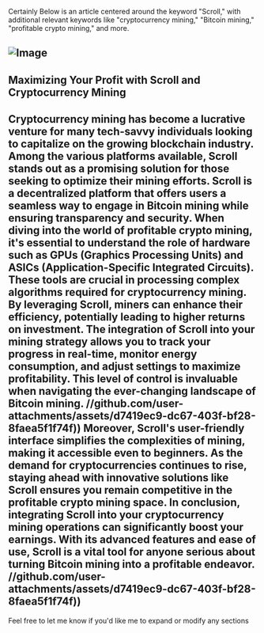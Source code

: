 Certainly Below is an article centered around the keyword "Scroll," with additional relevant keywords like "cryptocurrency mining," "Bitcoin mining," "profitable crypto mining," and more.

![Image](https://github.com/user-attachments/assets/d7419ec9-dc67-403f-bf28-8faea5f1f74f)
---
## Maximizing Your Profit with Scroll and Cryptocurrency Mining
Cryptocurrency mining has become a lucrative venture for many tech-savvy individuals looking to capitalize on the growing blockchain industry. Among the various platforms available, **Scroll** stands out as a promising solution for those seeking to optimize their mining efforts. Scroll is a decentralized platform that offers users a seamless way to engage in **Bitcoin mining** while ensuring transparency and security.
When diving into the world of **profitable crypto mining**, it's essential to understand the role of hardware such as GPUs (Graphics Processing Units) and ASICs (Application-Specific Integrated Circuits). These tools are crucial in processing complex algorithms required for **cryptocurrency mining**. By leveraging Scroll, miners can enhance their efficiency, potentially leading to higher returns on investment.
The integration of **Scroll** into your mining strategy allows you to track your progress in real-time, monitor energy consumption, and adjust settings to maximize profitability. This level of control is invaluable when navigating the ever-changing landscape of **Bitcoin mining**.
 //github.com/user-attachments/assets/d7419ec9-dc67-403f-bf28-8faea5f1f74f))
Moreover, Scroll's user-friendly interface simplifies the complexities of mining, making it accessible even to beginners. As the demand for cryptocurrencies continues to rise, staying ahead with innovative solutions like Scroll ensures you remain competitive in the **profitable crypto mining** space.
In conclusion, integrating **Scroll** into your cryptocurrency mining operations can significantly boost your earnings. With its advanced features and ease of use, Scroll is a vital tool for anyone serious about turning **Bitcoin mining** into a profitable endeavor.
 //github.com/user-attachments/assets/d7419ec9-dc67-403f-bf28-8faea5f1f74f))
--- 
Feel free to let me know if you'd like me to expand or modify any sections
